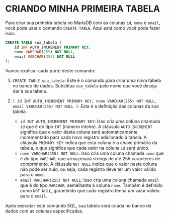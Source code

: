 # CRIANDO MINHA PRIMEIRA TABELA
Para criar sua primeira tabela no MariaDB com as colunas `id`, `nome` e `email`, você pode usar o comando `CREATE TABLE`. Aqui está como você pode fazer isso:

```sql
CREATE TABLE sua_tabela (
    id INT AUTO_INCREMENT PRIMARY KEY,
    nome VARCHAR(255) NOT NULL,
    email VARCHAR(255) NOT NULL
);
```

Vamos explicar cada parte deste comando:

1. `CREATE TABLE sua_tabela`: Este é o comando para criar uma nova tabela no banco de dados. Substitua `sua_tabela` pelo nome que você deseja dar à sua tabela.

2. `( id INT AUTO_INCREMENT PRIMARY KEY, nome VARCHAR(255) NOT NULL, email VARCHAR(255) NOT NULL )`: Esta é a definição das colunas da sua tabela.
   - `id INT AUTO_INCREMENT PRIMARY KEY`: Isso cria uma coluna chamada `id` que é do tipo `INT` (número inteiro). A cláusula `AUTO_INCREMENT` significa que o valor desta coluna será automaticamente incrementado para cada novo registro adicionado à tabela. A cláusula `PRIMARY KEY` indica que esta coluna é a chave primária da tabela, o que significa que cada valor na coluna `id` será único.
   - `nome VARCHAR(255) NOT NULL`: Isso cria uma coluna chamada `nome` que é do tipo `VARCHAR`, que armazenará strings de até 255 caracteres de comprimento. A cláusula `NOT NULL` indica que o valor nesta coluna não pode ser nulo, ou seja, cada registro deve ter um valor válido para o `nome`.
   - `email VARCHAR(255) NOT NULL`: Isso cria uma coluna chamada `email` que é do tipo `VARCHAR`, semelhante à coluna `nome`. Também é definido como `NOT NULL`, garantindo que cada registro tenha um valor válido para o `email`.

Após executar este comando SQL, sua tabela será criada no banco de dados com as colunas especificadas.